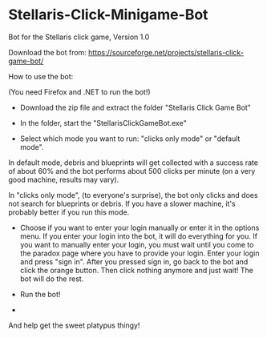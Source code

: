 # Stellaris-Click-Minigame-Bot
Bot for the Stellaris click game, Version 1.0

Download the bot from: https://sourceforge.net/projects/stellaris-click-game-bot/

How to use the bot:

(You need Firefox and .NET to run the bot!)

- Download the zip file and extract the folder "Stellaris Click Game Bot"

- In the folder, start the "StellarisClickGameBot.exe"

- Select which mode you want to run: "clicks only mode" or "default mode". 

In default mode, debris and blueprints will get collected with a success rate of about 60% and the bot performs about 500 clicks per minute (on a very good machine, results may vary).

In "clicks only mode", (to everyone's surprise), the bot only clicks and does not search for blueprints or debris. If you have a slower machine, it's probably better if you run this mode.

- Choose if you want to enter your login manually or enter it in the options menu. If you enter your login into the bot, it will do everything for you. If you want to manually enter your login, you must wait until you come to the paradox page where you have to provide your login. Enter your login and press "sign in". After you pressed sign in, go back to the bot and click the orange button. Then click nothing anymore and just wait! The bot will do the rest. 

- Run the bot!
- 
And help get the sweet platypus thingy!
